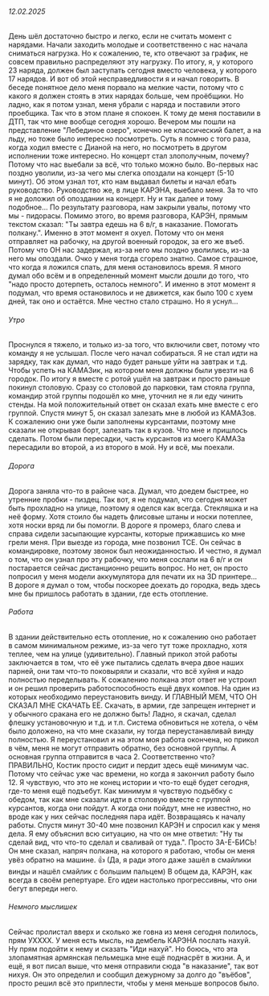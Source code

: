 ###### 12.02.2025
День шёл достаточно быстро и легко, если не считать момент с нарядами. Начали заходить молодые и соответственно с нас начала сниматься нагрузка. Но к сожалению, те, кто отвечают за график, не совсем правильно распределяют эту нагрузку. 
По итогу, я, у которого 23 наряда, должен был заступать сегодня вместо человека, у которого 17 нарядов. И вот об этой несправедливости я и начал говорить. В беседе понятное дело меня порвало на мелкие части, потому что с какого я должен стоять в этих нарядах больше, чем проёбщики. 
Но ладно, как я потом узнал, меня убрали с наряда и поставили этого проебщика. Так что в этом плане я спокоен. К тому де меня поставили в ДТП, так что мне вообще сегодня хорошо. 
Вечером мы пошли на представление "Лебединое озеро", конечно не классический балет, а на льду, но тоже было интересно посмотреть. Суть я помню с того раза, когда ходил вместе с Дианой на него, но посмотреть в другом исполнении тоже интересно.
Но концерт стал злополучным, почему? Потому что нас выебали за всё, что только можно было. Во-первых нас поздно уволили, из-за чего мы слегка опоздали на концерт (5-10 минут). Об этом узнал тот, кто нам выдавал билеты и начал ебать руководство. Руководство же, в лице КАРЭНА, выебало меня. За то что я не доложил об опоздании на концерт. Ну и так далее и тому подобное...
По результату разговора, нам закрыли увалы, потому что мы - пидорасы. Помимо этого, во время разговора, КАРЭН, прямым текстом сказал: "Ты завтра едешь на 6 в/г, в наказание. Помогать полкану.". Именно в этот момент я охуел. Потому что он меня отправляет на рабочку, на другой военный городок, за его же въеб. Потому что ОН нас задержал, из-за него мы поздно уволились, из-за него мы опоздали. Очко у меня тогда сгорело знатно.
Самое страшное, что когда я ложился спать, для меня остановилось время. Я много думал обо всём и в определенный момент мысли дошли до того, что "надо просто дотерпеть, осталось немного". И именно в этот момент я подумал, что время остановилось и не движется, как было 100 с хуем дней, так оно и остаётся. Мне честно стало страшно. Но я уснул...
###### Утро
Проснулся я тяжело, и только из-за того, что включили свет, потому что команду я не услышал. После чего начал собираться. Я не стал идти на зарядку, так как думал, что надо будет раньше уйти на завтрак и т.д. Чтобы успеть на КАМАЗик, на котором меня должны были увезти на 6 городок. 
По итогу я вместе с ротой ушёл на завтрак и просто раньше покинул столовую. Сразу со столовой до парковки, там стояла группа, командир этой группы подошёл ко мне, уточнил не я ли еду чинить стенды. На мой положительный ответ он сказал ехать мне вместе с его группой. 
Спустя минут 5, он сказал залезать мне в любой из КАМАЗов. К сожалению они уже были заполнены курсантами, поэтому мне сказали не открывая борт, залезать так в кузов. Что мне и пришлось сделать. Потом были пересадки, часть курсантов из моего КАМАЗа пересадили во второй, а из второго в мой. Ну и всё, мы поехали.
###### Дорога
Дорога заняла что-то в районе часа. Думал, что доедем быстрее, но утренние пробки - пиздец. Так вот, я не подумал, что сегодня может быть прохладно на улице, поэтому я оделся как всегда. Стекляшка и на неё форму. Хотя стоило бы надеть флисовые штаны и носки потеплее, хотя носки вряд ли бы помогли.
В дороге я промерз, благо слева и справа сидели засыпающие курсанты, которые прижавшись ко мне грели меня. 
При выезде из города, мне позвонил ТСЕ. Он сейчас в командировке, поэтому звонок был неожиданностью. И честно, я думал о том, что он узнал про эту рабочку, что меня сослали на 6 в/г и он постарается сейчас дистанционно решить вопрос. Но нет, он просто попросил у меня модели аккумулятора для печати их на 3D принтере...
В дороге я думал о том, чтобы поскорее доехать до городка, ведь здесь мне бы пришлось работать в здании, где есть отопление.
###### Работа
В здании действительно есть отопление, но к сожалению оно работает в самом минимальном режиме, из-за чего тут тоже прохладно, хотя теплее, чем на улице (удивительно).
Главный прикол этой работы заключается в том, что её уже пытались сделать вчера двое наших парней, они там что-то поковыряли и сказали, что всё хуйня и надо полностью переделывать. К сожалению полкана этот ответ не устроил и он решил проверить работоспособность ещё двух компов. На один из которых необходимо переустановить винду. И ГЛАВНЫЙ МЕМ, ЧТО ОН СКАЗАЛ МНЕ СКАЧАТЬ ЕЁ. Скачать, в армии, где запрещен интернет и у обычного сракана его не должно быть!
Ладно, я скачал, сделал флешку установочную и т.д. и т.п.
Система обновиться не хотела, о чём было доложено, на что мне сказали, ну тогда переустанавливай винду полностью.
Я переустановил и на этом моя работа окончена, но прикол в чём, меня не могут отправить обратно, без основной группы. А основная группа отправится в часа 2. Соответственно что? ПРАВИЛЬНО, Костик просто сидит и пердит здесь ещё минимум час. Потому что сейчас уже час времени, но когда я закончил работу было 12.
Я чувствую, что это не конец истории и что-то ещё будет сегодня, где-то меня ещё подъебут. Как минимум я чувствую подъёбку с обедом, так как мне сказали идти в столовую вместе с группой курсантов, когда они пойдут. А когда они пойдут, мне не известно, но вроде как у них сейчас последняя пара идёт.
Возвращаясь к началу работы. Спустя минут 30-40 мне позвонил КАРЭН и спросил как у меня дела. Я ему объяснил всю ситуацию, на что он мне ответил: "Ну ты сделай вид, что что-то сделал и сваливай от туда.". Просто ЗА-Е-БИСЬ! Он мне сказал, напряч полкана, на которого я работаю, чтобы он меня увёз обратно на машине. 👍
(Да, я ради этого даже зашёл в смайлики винды и нашёл смайлик с большим пальцем) В общем да, КАРЭН, как всегда в своём репертуаре. Его идеи настолько прогрессивны, что они бегут впереди него.
###### Немного мыслишек
Сейчас пролистал вверх и сколько же говна из меня сегодня полилось, прям УХХХХ. 
У меня есть мысль, на дембель КАРЭНА послать нахуй. Ну прям подойти к нему и сказать "Иди нахуй". Но боюсь, что эта злопамятная армянская пельмешка мне ещё поднасрёт в жизни.
А, и ещё, я вот писал выше, что меня отправили сюда "в наказание", так вот нихуя. Он это определил и сообщил дежурному за долго до "въёбов", просто решил всё это приплести, чтобы у меня меньше вопросов было.